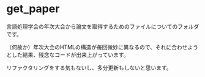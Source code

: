 # get_paper

言語処理学会の年次大会から論文を取得するためのファイルについてのフォルダです。

（何故か）年次大会のHTMLの構造が毎回微妙に異なるので、それに合わせようとした結果、残念なコードが出来上がっています。

リファクタリングをする気もないし、多分更新もしないと思います。
